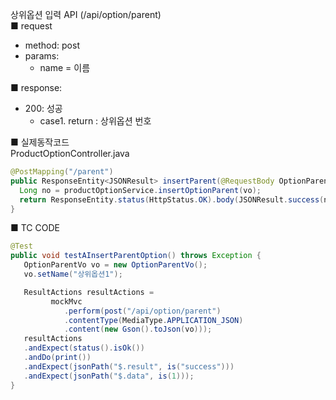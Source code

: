 상위옵션 입력 API (/api/option/parent)  
■ request
   - method: post
   - params:
      - name = 이름  
  
■ response:  
   - 200: 성공  
      - case1. return : 상위옵션 번호  
  
■ 실제동작코드  
ProductOptionController.java  
```java
@PostMapping("/parent")
public ResponseEntity<JSONResult> insertParent(@RequestBody OptionParentVo vo) {
  Long no = productOptionService.insertOptionParent(vo);
  return ResponseEntity.status(HttpStatus.OK).body(JSONResult.success(no));
}
```
  
■ TC CODE  
  
```java
@Test
public void testAInsertParentOption() throws Exception {
   OptionParentVo vo = new OptionParentVo();
   vo.setName("상위옵션1");

   ResultActions resultActions =
         mockMvc
            .perform(post("/api/option/parent")
            .contentType(MediaType.APPLICATION_JSON)
            .content(new Gson().toJson(vo)));
   resultActions
   .andExpect(status().isOk())
   .andDo(print())
   .andExpect(jsonPath("$.result", is("success")))
   .andExpect(jsonPath("$.data", is(1)));
}
```

